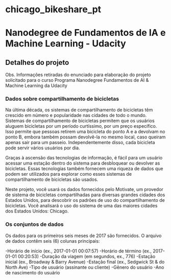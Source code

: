 # chicago_bikeshare_pt
# Nanodegree de Fundamentos de IA e Machine Learning - Udacity

## Detalhes do projeto
Obs. Informações retiradas do enunciado para elaboração do projeto solicitado para o curso Programa Nanodegree Fundamentos de AI & Machine Learning da Udacity

### Dados sobre compartilhamento de bicicletas
Na última década, os sistemas de compartilhamento de bicicletas têm crescido em número e popularidade nas cidades de todo o mundo. Sistemas de compartilhamento de bicicletas permitem que os usuários aluguem bicicletas por um período curtíssimo, por um preço específico. Isso permite que pessoas retirem uma bicicleta do ponto A e a devolvam no ponto B, embora também possam devolvê-la no mesmo local, caso queiram apenas sair para um passeio. Independentemente disso, cada bicicleta pode servir vários usuários por dia.

Graças à ascensão das tecnologias de informação, é fácil para um usuário acessar uma estação dentro do sistema para desbloquear ou devolver as bicicletas. Essas tecnologias também fornecem uma riqueza de dados que podem ser utilizados para explorar como esses sistemas de compartilhamento de bicicletas são usados.

Neste projeto, você usará os dados fornecidos pelo Motivate, um provedor de sistema de bicicletas compartilhadas para diversas grandes cidades dos Estados Unidos, para descobrir os padrões de uso do compartilhamento de bicicletas. Você analisará o uso do sistema de uma das maiores cidades dos Estados Unidos: Chicago.

### Os conjuntos de dados
Os dados para os primeiros seis meses de 2017 são fornecidos. O arquivo de dados contêm seis (6) colunas principais:

-Horário de início (ex., 2017-01-01 00:07:57)
-Horário de término (ex., 2017-01-01 00:20:53)
-Duração da viagem (em segundos, ex., 776)
-Estação inicial (ex., Broadway & Barry Avenue)
-Estação final (ex., Sedgwick St & do North Ave)
-Tipo de usuário (assinante ou cliente)
-Gênero do usuário
-Ano de nascimento do usuário
